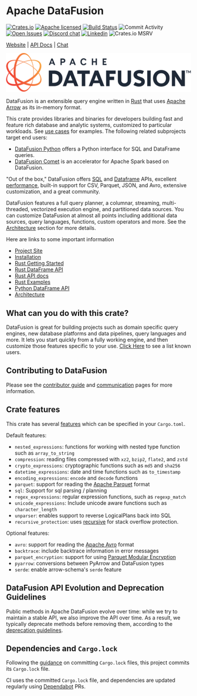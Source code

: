 <!---
  Licensed to the Apache Software Foundation (ASF) under one
  or more contributor license agreements.  See the NOTICE file
  distributed with this work for additional information
  regarding copyright ownership.  The ASF licenses this file
  to you under the Apache License, Version 2.0 (the
  "License"); you may not use this file except in compliance
  with the License.  You may obtain a copy of the License at

    http://www.apache.org/licenses/LICENSE-2.0

  Unless required by applicable law or agreed to in writing,
  software distributed under the License is distributed on an
  "AS IS" BASIS, WITHOUT WARRANTIES OR CONDITIONS OF ANY
  KIND, either express or implied.  See the License for the
  specific language governing permissions and limitations
  under the License.
-->

# Apache DataFusion

[![Crates.io][crates-badge]][crates-url]
[![Apache licensed][license-badge]][license-url]
[![Build Status][actions-badge]][actions-url]
![Commit Activity][commit-activity-badge]
[![Open Issues][open-issues-badge]][open-issues-url]
[![Discord chat][discord-badge]][discord-url]
[![Linkedin][linkedin-badge]][linkedin-url]
![Crates.io MSRV][msrv-badge]

[crates-badge]: https://img.shields.io/crates/v/datafusion.svg
[crates-url]: https://crates.io/crates/datafusion
[license-badge]: https://img.shields.io/badge/license-Apache%20v2-blue.svg
[license-url]: https://github.com/apache/datafusion/blob/main/LICENSE.txt
[actions-badge]: https://github.com/apache/datafusion/actions/workflows/rust.yml/badge.svg
[actions-url]: https://github.com/apache/datafusion/actions?query=branch%3Amain
[discord-badge]: https://img.shields.io/badge/Chat-Discord-purple
[discord-url]: https://discord.com/invite/Qw5gKqHxUM
[commit-activity-badge]: https://img.shields.io/github/commit-activity/m/apache/datafusion
[open-issues-badge]: https://img.shields.io/github/issues-raw/apache/datafusion
[open-issues-url]: https://github.com/apache/datafusion/issues
[linkedin-badge]: https://img.shields.io/badge/Follow-Linkedin-blue
[linkedin-url]: https://www.linkedin.com/company/apache-datafusion/
[msrv-badge]: https://img.shields.io/crates/msrv/datafusion?label=Min%20Rust%20Version

[Website](https://datafusion.apache.org/) |
[API Docs](https://docs.rs/datafusion/latest/datafusion/) |
[Chat](https://discord.com/channels/885562378132000778/885562378132000781)

<a href="https://datafusion.apache.org/">
  <img src="https://github.com/apache/datafusion/raw/HEAD/docs/source/_static/images/2x_bgwhite_original.png" width="512" alt="logo"/>
</a>

DataFusion is an extensible query engine written in [Rust] that
uses [Apache Arrow] as its in-memory format.

This crate provides libraries and binaries for developers building fast and
feature rich database and analytic systems, customized to particular workloads.
See [use cases] for examples. The following related subprojects target end users:

- [DataFusion Python](https://github.com/apache/datafusion-python/) offers a Python interface for SQL and DataFrame
  queries.
- [DataFusion Comet](https://github.com/apache/datafusion-comet/) is an accelerator for Apache Spark based on
  DataFusion.

"Out of the box,"
DataFusion offers [SQL](docs/src/user-guide/sql.md) and [Dataframe](docs/src/user-guide/dataframe.md) APIs, excellent [performance],
built-in support for CSV, Parquet, JSON, and Avro, extensive customization, and
a great community.

DataFusion features a full query planner, a columnar, streaming, multi-threaded,
vectorized execution engine, and partitioned data sources. You can
customize DataFusion at almost all points including additional data sources,
query languages, functions, custom operators and more.
See the [Architecture] section for more details.

[rust]: http://rustlang.org
[apache arrow]: https://arrow.apache.org
[use cases]: https://datafusion.apache.org/user-guide/introduction.html#use-cases
[python bindings]: https://github.com/apache/datafusion-python
[performance]: https://benchmark.clickhouse.com/
[architecture]: https://datafusion.apache.org/contributor-guide/architecture.html

Here are links to some important information

- [Project Site](https://datafusion.apache.org/)
- [Installation](https://datafusion.apache.org/user-guide/cli/installation.html)
- [Rust Getting Started](https://datafusion.apache.org/user-guide/example-usage.html)
- [Rust DataFrame API](https://datafusion.apache.org/user-guide/dataframe.html)
- [Rust API docs](https://docs.rs/datafusion/latest/datafusion)
- [Rust Examples](https://github.com/apache/datafusion/tree/main/datafusion-examples)
- [Python DataFrame API](https://arrow.apache.org/datafusion-python/)
- [Architecture](https://docs.rs/datafusion/latest/datafusion/index.html#architecture)

## What can you do with this crate?

DataFusion is great for building projects such as domain specific query engines, new database platforms and data pipelines, query languages and more.
It lets you start quickly from a fully working engine, and then customize those features specific to your use. [Click Here](https://datafusion.apache.org/user-guide/introduction.html#known-users) to see a list known users.

## Contributing to DataFusion

Please see the [contributor guide] and [communication] pages for more information.

[contributor guide]: https://datafusion.apache.org/contributor-guide
[communication]: https://datafusion.apache.org/contributor-guide/communication.html

## Crate features

This crate has several [features] which can be specified in your `Cargo.toml`.

[features]: https://doc.rust-lang.org/cargo/reference/features.html

Default features:

- `nested_expressions`: functions for working with nested type function such as `array_to_string`
- `compression`: reading files compressed with `xz2`, `bzip2`, `flate2`, and `zstd`
- `crypto_expressions`: cryptographic functions such as `md5` and `sha256`
- `datetime_expressions`: date and time functions such as `to_timestamp`
- `encoding_expressions`: `encode` and `decode` functions
- `parquet`: support for reading the [Apache Parquet] format
- `sql`: Support for sql parsing / planning
- `regex_expressions`: regular expression functions, such as `regexp_match`
- `unicode_expressions`: Include unicode aware functions such as `character_length`
- `unparser`: enables support to reverse LogicalPlans back into SQL
- `recursive_protection`: uses [recursive](https://docs.rs/recursive/latest/recursive/) for stack overflow protection.

Optional features:

- `avro`: support for reading the [Apache Avro] format
- `backtrace`: include backtrace information in error messages
- `parquet_encryption`: support for using [Parquet Modular Encryption]
- `pyarrow`: conversions between PyArrow and DataFusion types
- `serde`: enable arrow-schema's `serde` feature

[apache avro]: https://avro.apache.org/
[apache parquet]: https://parquet.apache.org/
[parquet modular encryption]: https://parquet.apache.org/docs/file-format/data-pages/encryption/

## DataFusion API Evolution and Deprecation Guidelines

Public methods in Apache DataFusion evolve over time: while we try to maintain a
stable API, we also improve the API over time. As a result, we typically
deprecate methods before removing them, according to the [deprecation guidelines].

[deprecation guidelines]: https://datafusion.apache.org/contributor-guide/api-health.html

## Dependencies and `Cargo.lock`

Following the [guidance] on committing `Cargo.lock` files, this project commits
its `Cargo.lock` file.

CI uses the committed `Cargo.lock` file, and dependencies are updated regularly
using [Dependabot] PRs.

[guidance]: https://blog.rust-lang.org/2023/08/29/committing-lockfiles.html
[dependabot]: https://docs.github.com/en/code-security/dependabot/working-with-dependabot